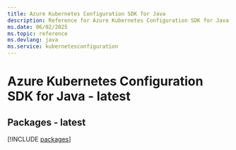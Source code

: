 ```yaml
---
title: Azure Kubernetes Configuration SDK for Java
description: Reference for Azure Kubernetes Configuration SDK for Java
ms.date: 06/02/2025
ms.topic: reference
ms.devlang: java
ms.service: kubernetesconfiguration
---
```

# Azure Kubernetes Configuration SDK for Java - latest
## Packages - latest
[!INCLUDE [packages](kubernetes-configuration-index.md)]